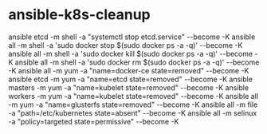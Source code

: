 # ansible-k8s-cleanup

ansible etcd -m shell -a "systemctl stop etcd.service" --become -K
ansible all -m shell -a 'sudo docker stop $(sudo docker ps -a -q)' --become -K
ansible all -m shell -a 'sudo docker kill $(sudo docker ps -a -q)' --become -K
ansible all -m shell -a 'sudo docker rm $(sudo docker ps -a -q)' --become -K
ansible all -m yum -a "name=docker-ce state=removed" --become -K
ansible etcd -m yum -a "name=etcd state=removed" --become -K
ansible masters -m yum -a "name=kubelet state=removed" --become -K
ansible workers -m yum -a "name=kubelet state=removed" --become -K
ansible all -m yum -a "name=glusterfs state=removed" --become -K
ansible all -m file -a "path=/etc/kubernetes state=absent"  --become -K
ansible all -m selinux -a "policy=targeted state=permissive" --become -K


